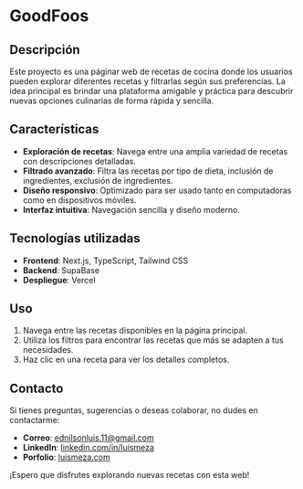 # GoodFoos

## Descripción
Este proyecto es una páginar web de recetas de cocina donde los usuarios pueden explorar diferentes recetas y filtrarlas según sus preferencias. La idea principal es brindar una plataforma amigable y práctica para descubrir nuevas opciones culinarias de forma rápida y sencilla.

## Características
- **Exploración de recetas**: Navega entre una amplia variedad de recetas con descripciones detalladas.
- **Filtrado avanzado**: Filtra las recetas por tipo de dieta, inclusión de ingredientes, exclusión de ingredientes.
- **Diseño responsivo**: Optimizado para ser usado tanto en computadoras como en dispositivos móviles.
- **Interfaz intuitiva**: Navegación sencilla y diseño moderno.

## Tecnologías utilizadas
- **Frontend**: Next.js, TypeScript, Tailwind CSS
- **Backend**: SupaBase
- **Despliegue**: Vercel

## Uso
1. Navega entre las recetas disponibles en la página principal.
2. Utiliza los filtros para encontrar las recetas que más se adapten a tus necesidades.
3. Haz clic en una receta para ver los detalles completos.

## Contacto
Si tienes preguntas, sugerencias o deseas colaborar, no dudes en contactarme:

- **Correo**: [ednilsonluis.11@gmail.com](mailto:ednilsonluis.11@gmail.com)
- **LinkedIn**: [linkedin.com/in/luismeza](https://www.linkedin.com/in/luismeza11/)
- **Porfolio**: [luismeza.com](https://luismeza11.netlify.app/)

¡Espero que disfrutes explorando nuevas recetas con esta web!
